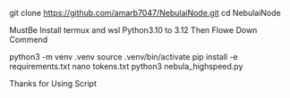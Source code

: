 git clone https://github.com/amarb7047/NebulaiNode.git
cd NebulaiNode

MustBe Install termux and wsl Python3.10 to 3.12 Then Flowe Down Commend

python3 -m venv .venv
source .venv/bin/activate
pip install -e requirements.txt
nano tokens.txt
python3 nebula_highspeed.py




Thanks for Using Script 
